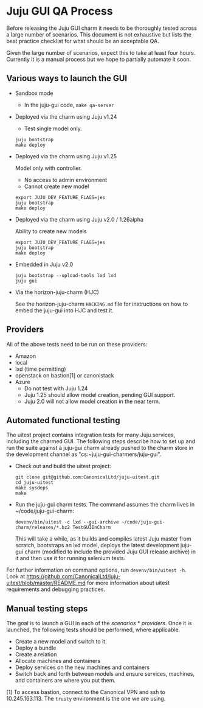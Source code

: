 <!--
QA.md
Copyright 2016 Canonical Ltd.
This work is licensed under the Creative Commons Attribution-Share Alike 3.0
Unported License. To view a copy of this license, visit
http://creativecommons.org/licenses/by-sa/3.0/ or send a letter to Creative
Commons, 171 Second Street, Suite 300, San Francisco, California, 94105, USA.
-->

# Juju GUI QA Process #

Before releasing the Juju GUI charm it needs to be thoroughly tested across a
large number of scenarios. This document is not exhaustive but lists the best
practice checklist for what should be an acceptable QA.

Given the large number of scenarios, expect this to take at least four
hours. Currently it is a manual process but we hope to partially automate it
soon.

## Various ways to launch the GUI ##

* Sandbox mode
  - In the juju-gui code, `make qa-server`

* Deployed via the charm using Juju v1.24
  - Test single model only.
  ```
  juju bootstrap
  make deploy
  ```

* Deployed via the charm using Juju v1.25

  Model only with controller.
    * No access to admin environment
    * Cannot create new model
  ```
  export JUJU_DEV_FEATURE_FLAGS=jes
  juju bootstrap
  make deploy
  ```

* Deployed via the charm using Juju v2.0 / 1.26alpha

  Ability to create new models
  ```
  export JUJU_DEV_FEATURE_FLAGS=jes
  juju bootstrap
  make deploy
  ```

* Embedded in Juju v2.0
  ```
  juju bootstrap --upload-tools lxd lxd
  juju gui
  ```

* Via the horizon-juju-charm (HJC)

  See the horizon-juju-charm `HACKING.md` file for instructions on how to
  embed the juju-gui into HJC and test it.

## Providers ##

All of the above tests need to be run on these providers:

* Amazon
* local
* lxd (time permitting)
* openstack on bastion[1] or canonistack
* Azure
  - Do not test with Juju 1.24
  - Juju 1.25 should allow model creation, pending GUI support.
  - Juju 2.0 will not allow model creation in the near term.

## Automated functional testing ##

The uitest project contains integration tests for many Juju services, including
the charmed GUI. The following steps describe how to set up and run the suite
against a juju-gui charm already pushed to the charm store in the development
channel as "cs:~juju-gui-charmers/juju-gui".

* Check out and build the uitest project:
  ```
  git clone git@github.com:CanonicalLtd/juju-uitest.git
  cd juju-uitest
  make sysdeps
  make
  ```

* Run the juju-gui charm tests.
  The command assumes the charm lives in ~/code/juju-gui-charm:
  ```
  devenv/bin/uitest -c lxd --gui-archive ~/code/juju-gui-charm/releases/*.bz2 TestGUIInCharm
  ```
  This will take a while, as it builds and compiles latest Juju master from
  scratch, bootstraps an lxd model, deploys the latest development juju-gui
  charm (modified to include the provided Juju GUI release archive) in it and
  then use it for running selenium tests.

For further information on command options, run `devenv/bin/uitest -h`.
Look at https://github.com/CanonicalLtd/juju-uitest/blob/master/README.md for
more information about uitest requirements and debugging practices.

## Manual testing steps ##

The goal is to launch a GUI in each of the _scenarios_ * _providers_.  Once it is
launched, the following tests should be performed, where applicable.

* Create a new model and switch to it.
* Deploy a bundle
* Create a relation
* Allocate machines and containers
* Deploy services on the new machines and containers
* Switch back and forth between models and ensure services, machines, and
  containers are where you put them.

[1] To access bastion, connect to the Canonical VPN and ssh to
10.245.163.113. The `trusty` environment is the one we are using.
